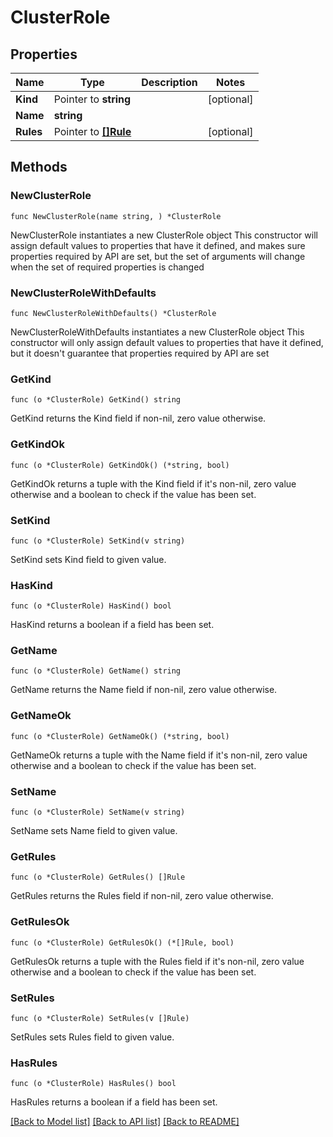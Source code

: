 # ClusterRole

## Properties

Name | Type | Description | Notes
------------ | ------------- | ------------- | -------------
**Kind** | Pointer to **string** |  | [optional] 
**Name** | **string** |  | 
**Rules** | Pointer to [**[]Rule**](Rule.md) |  | [optional] 

## Methods

### NewClusterRole

`func NewClusterRole(name string, ) *ClusterRole`

NewClusterRole instantiates a new ClusterRole object
This constructor will assign default values to properties that have it defined,
and makes sure properties required by API are set, but the set of arguments
will change when the set of required properties is changed

### NewClusterRoleWithDefaults

`func NewClusterRoleWithDefaults() *ClusterRole`

NewClusterRoleWithDefaults instantiates a new ClusterRole object
This constructor will only assign default values to properties that have it defined,
but it doesn't guarantee that properties required by API are set

### GetKind

`func (o *ClusterRole) GetKind() string`

GetKind returns the Kind field if non-nil, zero value otherwise.

### GetKindOk

`func (o *ClusterRole) GetKindOk() (*string, bool)`

GetKindOk returns a tuple with the Kind field if it's non-nil, zero value otherwise
and a boolean to check if the value has been set.

### SetKind

`func (o *ClusterRole) SetKind(v string)`

SetKind sets Kind field to given value.

### HasKind

`func (o *ClusterRole) HasKind() bool`

HasKind returns a boolean if a field has been set.

### GetName

`func (o *ClusterRole) GetName() string`

GetName returns the Name field if non-nil, zero value otherwise.

### GetNameOk

`func (o *ClusterRole) GetNameOk() (*string, bool)`

GetNameOk returns a tuple with the Name field if it's non-nil, zero value otherwise
and a boolean to check if the value has been set.

### SetName

`func (o *ClusterRole) SetName(v string)`

SetName sets Name field to given value.


### GetRules

`func (o *ClusterRole) GetRules() []Rule`

GetRules returns the Rules field if non-nil, zero value otherwise.

### GetRulesOk

`func (o *ClusterRole) GetRulesOk() (*[]Rule, bool)`

GetRulesOk returns a tuple with the Rules field if it's non-nil, zero value otherwise
and a boolean to check if the value has been set.

### SetRules

`func (o *ClusterRole) SetRules(v []Rule)`

SetRules sets Rules field to given value.

### HasRules

`func (o *ClusterRole) HasRules() bool`

HasRules returns a boolean if a field has been set.


[[Back to Model list]](../README.md#documentation-for-models) [[Back to API list]](../README.md#documentation-for-api-endpoints) [[Back to README]](../README.md)


